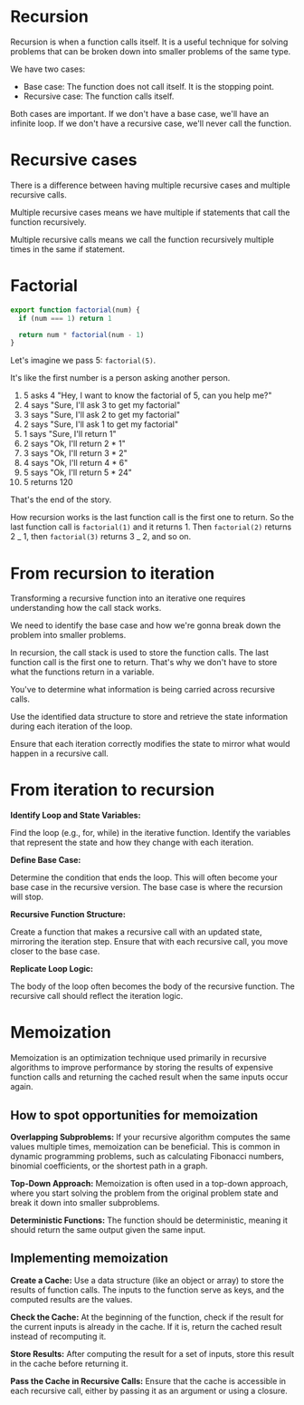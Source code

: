 # Recursion

Recursion is when a function calls itself. It is a useful technique for solving problems that can be broken down into smaller problems of the same type.

We have two cases:

- Base case: The function does not call itself. It is the stopping point.
- Recursive case: The function calls itself.

Both cases are important. If we don't have a base case, we'll have an infinite loop. If we don't have a recursive case, we'll never call the function.

# Recursive cases

There is a difference between having multiple recursive cases and multiple recursive calls.

Multiple recursive cases means we have multiple if statements that call the function recursively.

Multiple recursive calls means we call the function recursively multiple times in the same if statement.

# Factorial

```js
export function factorial(num) {
  if (num === 1) return 1

  return num * factorial(num - 1)
}
```

Let's imagine we pass 5: `factorial(5)`.

It's like the first number is a person asking another person.

1. 5 asks 4 "Hey, I want to know the factorial of 5, can you help me?"
2. 4 says "Sure, I'll ask 3 to get my factorial"
3. 3 says "Sure, I'll ask 2 to get my factorial"
4. 2 says "Sure, I'll ask 1 to get my factorial"
5. 1 says "Sure, I'll return 1"
6. 2 says "Ok, I'll return 2 \* 1"
7. 3 says "Ok, I'll return 3 \* 2"
8. 4 says "Ok, I'll return 4 \* 6"
9. 5 says "Ok, I'll return 5 \* 24"
10. 5 returns 120

That's the end of the story.

How recursion works is the last function call is the first one to return. So the last function call is `factorial(1)` and it returns 1. Then `factorial(2)` returns 2 _ 1, then `factorial(3)` returns 3 _ 2, and so on.

# From recursion to iteration

Transforming a recursive function into an iterative one requires understanding how the call stack works.

We need to identify the base case and how we're gonna break down the problem into smaller problems.

In recursion, the call stack is used to store the function calls. The last function call is the first one to return. That's why we don't have to store what the functions return in a variable.

You've to determine what information is being carried across recursive calls.

Use the identified data structure to store and retrieve the state information during each iteration of the loop.

Ensure that each iteration correctly modifies the state to mirror what would happen in a recursive call.

# From iteration to recursion

**Identify Loop and State Variables:**

Find the loop (e.g., for, while) in the iterative function.
Identify the variables that represent the state and how they change with each iteration.

**Define Base Case:**

Determine the condition that ends the loop. This will often become your base case in the recursive version.
The base case is where the recursion will stop.

**Recursive Function Structure:**

Create a function that makes a recursive call with an updated state, mirroring the iteration step.
Ensure that with each recursive call, you move closer to the base case.

**Replicate Loop Logic:**

The body of the loop often becomes the body of the recursive function.
The recursive call should reflect the iteration logic.

# Memoization

Memoization is an optimization technique used primarily in recursive algorithms to improve performance by storing the results of expensive function calls and returning the cached result when the same inputs occur again.

## How to spot opportunities for memoization

**Overlapping Subproblems:** If your recursive algorithm computes the same values multiple times, memoization can be beneficial. This is common in dynamic programming problems, such as calculating Fibonacci numbers, binomial coefficients, or the shortest path in a graph.

**Top-Down Approach:** Memoization is often used in a top-down approach, where you start solving the problem from the original problem state and break it down into smaller subproblems.

**Deterministic Functions:** The function should be deterministic, meaning it should return the same output given the same input.

## Implementing memoization

**Create a Cache:** Use a data structure (like an object or array) to store the results of function calls. The inputs to the function serve as keys, and the computed results are the values.

**Check the Cache:** At the beginning of the function, check if the result for the current inputs is already in the cache. If it is, return the cached result instead of recomputing it.

**Store Results:** After computing the result for a set of inputs, store this result in the cache before returning it.

**Pass the Cache in Recursive Calls:** Ensure that the cache is accessible in each recursive call, either by passing it as an argument or using a closure.
